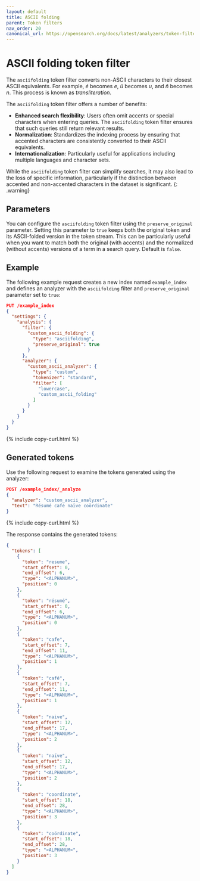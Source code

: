 ```yaml
---
layout: default
title: ASCII folding
parent: Token filters
nav_order: 20
canonical_url: https://opensearch.org/docs/latest/analyzers/token-filters/asciifolding/
---
```


# ASCII folding token filter

The `asciifolding` token filter converts non-ASCII characters to their closest ASCII equivalents. For example, *é* becomes *e*, *ü* becomes *u*, and *ñ* becomes *n*. This process is known as *transliteration*.


The `asciifolding` token filter offers a number of benefits:

  - **Enhanced search flexibility**: Users often omit accents or special characters when entering queries. The `asciifolding` token filter ensures that such queries still return relevant results.
  - **Normalization**: Standardizes the indexing process by ensuring that accented characters are consistently converted to their ASCII equivalents.
  - **Internationalization**: Particularly useful for applications including multiple languages and character sets.

While the `asciifolding` token filter can simplify searches, it may also lead to the loss of specific information, particularly if the distinction between accented and non-accented characters in the dataset is significant.
{: .warning}

## Parameters

You can configure the `asciifolding` token filter using the `preserve_original` parameter. Setting this parameter to `true` keeps both the original token and its ASCII-folded version in the token stream. This can be particularly useful when you want to match both the original (with accents) and the normalized (without accents) versions of a term in a search query. Default is `false`.

## Example

The following example request creates a new index named `example_index` and defines an analyzer with the `asciifolding` filter and `preserve_original` parameter set to `true`:

```json
PUT /example_index
{
  "settings": {
    "analysis": {
      "filter": {
        "custom_ascii_folding": {
          "type": "asciifolding",
          "preserve_original": true
        }
      },
      "analyzer": {
        "custom_ascii_analyzer": {
          "type": "custom",
          "tokenizer": "standard",
          "filter": [
            "lowercase",
            "custom_ascii_folding"
          ]
        }
      }
    }
  }
}
```
{% include copy-curl.html %}

## Generated tokens

Use the following request to examine the tokens generated using the analyzer:

```json
POST /example_index/_analyze
{
  "analyzer": "custom_ascii_analyzer",
  "text": "Résumé café naïve coördinate"
}
```
{% include copy-curl.html %}

The response contains the generated tokens:

```json
{
  "tokens": [
    {
      "token": "resume",
      "start_offset": 0,
      "end_offset": 6,
      "type": "<ALPHANUM>",
      "position": 0
    },
    {
      "token": "résumé",
      "start_offset": 0,
      "end_offset": 6,
      "type": "<ALPHANUM>",
      "position": 0
    },
    {
      "token": "cafe",
      "start_offset": 7,
      "end_offset": 11,
      "type": "<ALPHANUM>",
      "position": 1
    },
    {
      "token": "café",
      "start_offset": 7,
      "end_offset": 11,
      "type": "<ALPHANUM>",
      "position": 1
    },
    {
      "token": "naive",
      "start_offset": 12,
      "end_offset": 17,
      "type": "<ALPHANUM>",
      "position": 2
    },
    {
      "token": "naïve",
      "start_offset": 12,
      "end_offset": 17,
      "type": "<ALPHANUM>",
      "position": 2
    },
    {
      "token": "coordinate",
      "start_offset": 18,
      "end_offset": 28,
      "type": "<ALPHANUM>",
      "position": 3
    },
    {
      "token": "coördinate",
      "start_offset": 18,
      "end_offset": 28,
      "type": "<ALPHANUM>",
      "position": 3
    }
  ]
}
```


